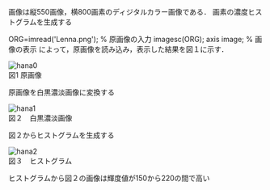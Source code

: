 画像は縦550画像，横800画素のディジタルカラー画像である．
画素の濃度ヒストグラムを生成する

ORG=imread('Lenna.png'); % 原画像の入力
imagesc(ORG); axis image; % 画像の表示
によって，原画像を読み込み，表示した結果を図１に示す．

![hana0](https://user-images.githubusercontent.com/34636430/34911525-a747cd6a-f90f-11e7-902e-50e7a29854bd.png)  
図1 原画像

原画像を白黒濃淡画像に変換する

![hana1](https://user-images.githubusercontent.com/34636430/35211661-c46f0e58-ff9a-11e7-98f5-48f8827f7039.jpg)  
図２　白黒濃淡画像

図２からヒストグラムを生成する

![hana2](https://user-images.githubusercontent.com/34636430/35211662-c4ae0b4e-ff9a-11e7-8c1e-b3afdc65dbae.jpg)  
図３　ヒストグラム

ヒストグラムから図２の画像は輝度値が150から220の間で高い
